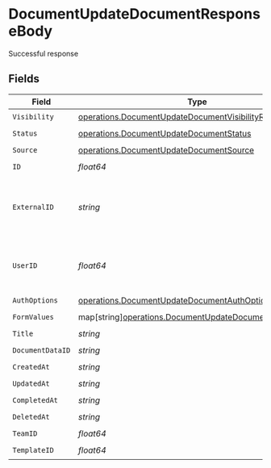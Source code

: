 # DocumentUpdateDocumentResponseBody

Successful response


## Fields

| Field                                                                                                                      | Type                                                                                                                       | Required                                                                                                                   | Description                                                                                                                |
| -------------------------------------------------------------------------------------------------------------------------- | -------------------------------------------------------------------------------------------------------------------------- | -------------------------------------------------------------------------------------------------------------------------- | -------------------------------------------------------------------------------------------------------------------------- |
| `Visibility`                                                                                                               | [operations.DocumentUpdateDocumentVisibilityResponse](../../models/operations/documentupdatedocumentvisibilityresponse.md) | :heavy_check_mark:                                                                                                         | N/A                                                                                                                        |
| `Status`                                                                                                                   | [operations.DocumentUpdateDocumentStatus](../../models/operations/documentupdatedocumentstatus.md)                         | :heavy_check_mark:                                                                                                         | N/A                                                                                                                        |
| `Source`                                                                                                                   | [operations.DocumentUpdateDocumentSource](../../models/operations/documentupdatedocumentsource.md)                         | :heavy_check_mark:                                                                                                         | N/A                                                                                                                        |
| `ID`                                                                                                                       | *float64*                                                                                                                  | :heavy_check_mark:                                                                                                         | N/A                                                                                                                        |
| `ExternalID`                                                                                                               | *string*                                                                                                                   | :heavy_check_mark:                                                                                                         | A custom external ID you can use to identify the document.                                                                 |
| `UserID`                                                                                                                   | *float64*                                                                                                                  | :heavy_check_mark:                                                                                                         | The ID of the user that created this document.                                                                             |
| `AuthOptions`                                                                                                              | [operations.DocumentUpdateDocumentAuthOptions](../../models/operations/documentupdatedocumentauthoptions.md)               | :heavy_check_mark:                                                                                                         | N/A                                                                                                                        |
| `FormValues`                                                                                                               | map[string][operations.DocumentUpdateDocumentFormValues](../../models/operations/documentupdatedocumentformvalues.md)      | :heavy_check_mark:                                                                                                         | N/A                                                                                                                        |
| `Title`                                                                                                                    | *string*                                                                                                                   | :heavy_check_mark:                                                                                                         | N/A                                                                                                                        |
| `DocumentDataID`                                                                                                           | *string*                                                                                                                   | :heavy_check_mark:                                                                                                         | N/A                                                                                                                        |
| `CreatedAt`                                                                                                                | *string*                                                                                                                   | :heavy_check_mark:                                                                                                         | N/A                                                                                                                        |
| `UpdatedAt`                                                                                                                | *string*                                                                                                                   | :heavy_check_mark:                                                                                                         | N/A                                                                                                                        |
| `CompletedAt`                                                                                                              | *string*                                                                                                                   | :heavy_check_mark:                                                                                                         | N/A                                                                                                                        |
| `DeletedAt`                                                                                                                | *string*                                                                                                                   | :heavy_check_mark:                                                                                                         | N/A                                                                                                                        |
| `TeamID`                                                                                                                   | *float64*                                                                                                                  | :heavy_check_mark:                                                                                                         | N/A                                                                                                                        |
| `TemplateID`                                                                                                               | *float64*                                                                                                                  | :heavy_check_mark:                                                                                                         | N/A                                                                                                                        |